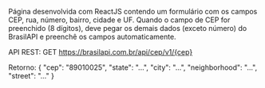 Página desenvolvida com ReactJS contendo um formulário com os campos CEP, rua, número, bairro, cidade e UF. Quando o campo de CEP for preenchido (8 dígitos), deve pegar os demais dados (exceto número) do BrasilAPI e preenchê os campos automaticamente.

API REST: 
GET https://brasilapi.com.br/api/cep/v1/{cep}

Retorno:
{ "cep": "89010025", "state": "...", "city": "...", "neighborhood": "...", "street": "..." }
